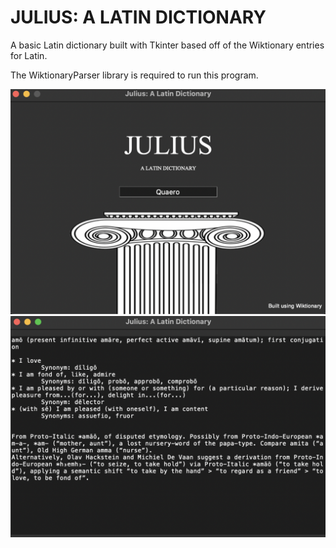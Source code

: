 # JULIUS: A LATIN DICTIONARY
A basic Latin dictionary built with Tkinter based off of the Wiktionary entries for Latin.

The WiktionaryParser library is required to run this program.

![Julius](exampleimgs/julius_main.png)
![Julius_Dict](exampleimgs/julius_dict.png)
